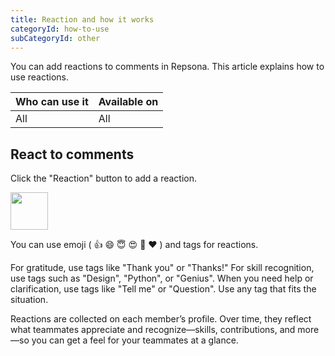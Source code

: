 ```yaml
---
title: Reaction and how it works
categoryId: how-to-use
subCategoryId: other
---
```


You can add reactions to comments in Repsona. This article explains how to use reactions.

| Who can use it | Available on |
|---|---|
| All | All |

## React to comments

Click the "Reaction" button to add a reaction.

<img src="/images/help/reaction.png" width="60">

You can use emoji ( 👍 😄 😇 😍 🎉 ❤️ ) and tags for reactions.

For gratitude, use tags like "Thank you" or "Thanks!" For skill recognition, use tags such as "Design", "Python", or "Genius". When you need help or clarification, use tags like "Tell me" or "Question". Use any tag that fits the situation.

Reactions are collected on each member’s profile. Over time, they reflect what teammates appreciate and recognize—skills, contributions, and more—so you can get a feel for your teammates at a glance.
